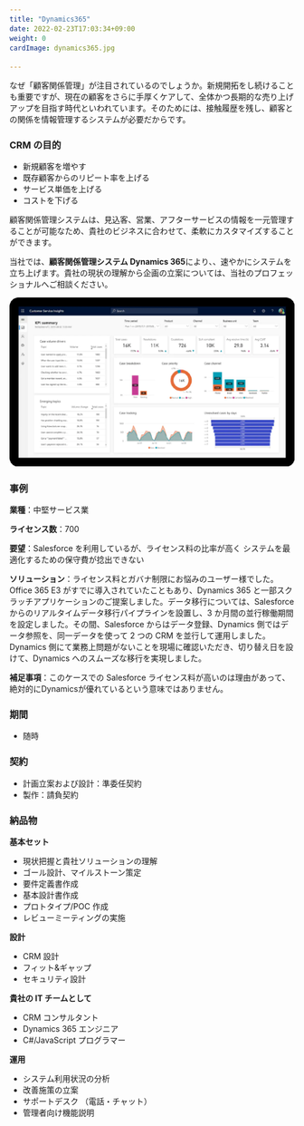 ```yaml
---
title: "Dynamics365"
date: 2022-02-23T17:03:34+09:00
weight: 0
cardImage: dynamics365.jpg

---
```


なぜ「顧客関係管理」が注目されているのでしょうか。新規開拓をし続けることも重要ですが、現在の顧客をさらに手厚くケアして、全体かつ長期的な売り上げアップを目指す時代といわれています。そのためには、接触履歴を残し、顧客との関係を情報管理するシステムが必要だからです。

### CRM の目的

- 新規顧客を増やす
- 既存顧客からのリピート率を上げる
- サービス単価を上げる
- コストを下げる

顧客関係管理システムは、見込客、営業、アフターサービスの情報を一元管理することが可能なため、貴社のビジネスに合わせて、柔軟にカスタマイズすることができます。

当社では、**顧客関係管理システム Dynamics 365**により、、速やかにシステムを立ち上げます。貴社の現状の理解から企画の立案については、当社のプロフェッショナルへご相談ください。

![ Image is not Available !](dynamics-365.webp)

### 事例

**業種**：中堅サービス業

**ライセンス数**：700

**要望**：Salesforce を利用しているが、ライセンス料の比率が高く システムを最適化するための保守費が捻出できない

**ソリューション**：ライセンス料とガバナ制限にお悩みのユーザー様でした。Office 365 E3 がすでに導入されていたこともあり、Dynamics 365 と一部スクラッチアプリケーションのご提案しました。データ移行については、Salesforce からのリアルタイムデータ移行パイプラインを設置し、3 か月間の並行稼働期間を設定しました。その間、Salesforce からはデータ登録、Dynamics 側ではデータ参照を、同一データを使って 2 つの CRM を並行して運用しました。Dynamics 側にて業務上問題がないことを現場に確認いただき、切り替え日を設けて、Dynamics へのスムーズな移行を実現しました。

**補足事項**：このケースでの Salesforce ライセンス料が高いのは理由があって、絶対的にDynamicsが優れているという意味ではありません。

### 期間

- 随時

### 契約

- 計画立案および設計：準委任契約
- 製作：請負契約

### 納品物

**基本セット**

- 現状把握と貴社ソリューションの理解
- ゴール設計、マイルストーン策定
- 要件定義書作成
- 基本設計書作成
- プロトタイプ/POC 作成
- レビューミーティングの実施



**設計**

- CRM 設計
- フィット&ギャップ
- セキュリティ設計

**貴社の IT チームとして**

- CRM コンサルタント
- Dynamics 365 エンジニア
- C#/JavaScript プログラマー

**運用**

- システム利用状況の分析
- 改善施策の立案
- サポートデスク （電話・チャット）
- 管理者向け機能説明